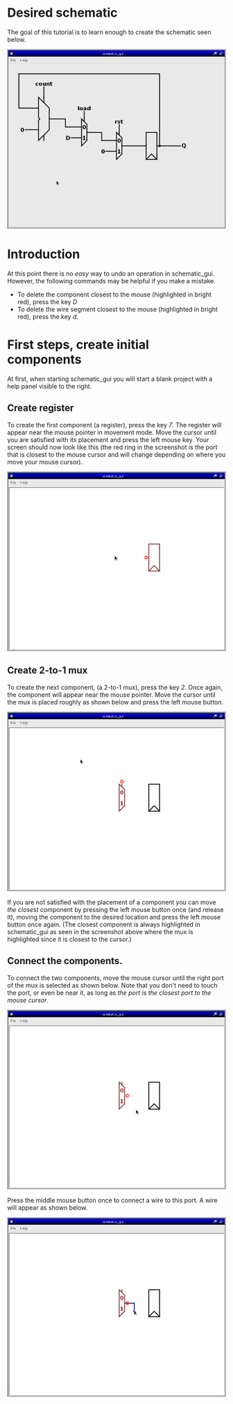 # Desired schematic

The goal of this tutorial is to learn enough to create the schematic
seen below.

![Screenshot1](/tutorial/goal.png?raw=true)

# Introduction

At this point there is no *easy* way to undo an operation in
schematic_gui. However, the following commands may be helpful if you
make a mistake.

* To delete the component closest to the mouse (highlighted in bright red),
  press the key *D*
* To delete the wire segment closest to the mouse (highlighted in
  bright red), press the key *d*.


# First steps, create initial components

At first, when starting schematic_gui you will start a blank project
with a help panel visible to the right.

## Create register

To create the first component (a register), press the key *7*. The
register will appear near the mouse pointer in movement mode. Move the
cursor until you are satisfied with its placement and press the left
mouse key. Your screen should now look like this (the red ring in the
screenshot is the port that is closest to the mouse cursor and will
change depending on where you move your mouse cursor).

![Screenshot0](/tutorial/screen0.png?raw=true)



## Create 2-to-1 mux

To create the next component, (a 2-to-1 mux), press the key *2*. Once
again, the component will appear near the mouse pointer. Move the
cursor until the mux is placed roughly as shown below and press the
left mouse button.

![Screenshot1](/tutorial/screen1.png?raw=true)

If you are not satisfied with the placement of a component you can
move *the closest* component by pressing the left mouse button once
(and release it), moving the component to the desired location and
press the left mouse button once again. (The closest component is
always highlighted in schematic_gui as seen in the screenshot above
where the mux is highlighted since it is closest to the cursor.)



## Connect the components.

To connect the two components, move the mouse cursor until the right
port of the mux is selected as shown below. Note that you don't need
to touch the port, or even be near it, as long as *the port is the
closest port to the mouse cursor*.

![Screenshot2](/tutorial/screen2.png?raw=true)

Press the middle mouse button once to connect a wire to this port. A
wire will appear as shown below.

![Screenshot3](/tutorial/screen3.png?raw=true)


